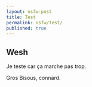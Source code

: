 ```yaml
---
layout: nsfw-post
title: Test
permalink: nsfw/Test/
published: true
---
```


## Wesh

Je teste car ça marche pas trop.

Gros Bisous, connard.
